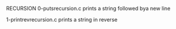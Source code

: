 RECURSION
0-putsrecursion.c
prints a string followed bya new line

1-printrevrecursion.c
prints a string in reverse
